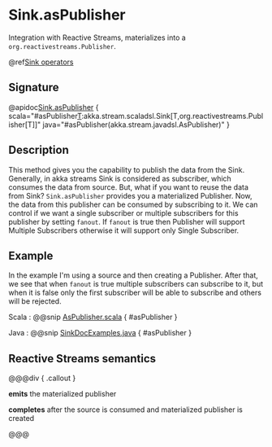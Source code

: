 # Sink.asPublisher

Integration with Reactive Streams, materializes into a `org.reactivestreams.Publisher`.

@ref[Sink operators](../index.md#sink-operators)

## Signature

@apidoc[Sink.asPublisher](Sink$) { scala="#asPublisher[T](fanout:Boolean):akka.stream.scaladsl.Sink[T,org.reactivestreams.Publisher[T]]" java="#asPublisher(akka.stream.javadsl.AsPublisher)" }



## Description

This method gives you the capability to publish the data from the Sink. Generally, in akka streams Sink is considered as subscriber,
which consumes the data from source. But, what if you want to reuse the data from Sink? `Sink.asPublisher` provides you a materialized Publisher.
Now, the data from this publisher can be consumed by subscribing to it. We can control if we want a single subscriber or multiple subscribers for this publisher by setting `fanout`.
If `fanout` is true then Publisher will support Multiple Subscribers otherwise it will support only Single Subscriber. 


## Example

In the example I'm using a source and then creating a Publisher. After that, we see that when `fanout` is true multiple subscribers can subscribe to it, 
but when it is false only the first subscriber will be able to subscribe and others will be rejected.

Scala
:   @@snip [AsPublisher.scala](/akka-docs/src/test/scala/docs/stream/operators/sink/AsPublisher.scala) { #asPublisher }

Java
:   @@snip [SinkDocExamples.java](/akka-docs/src/test/java/jdocs/stream/operators/SinkDocExamples.java) { #asPublisher }

## Reactive Streams semantics

@@@div { .callout }

**emits** the materialized publisher

**completes** after the source is consumed and materialized publisher is created

@@@

